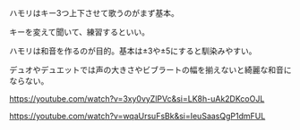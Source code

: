 ハモリはキー3つ上下させて歌うのがまず基本。

キーを変えて聞いて、練習するといい。

ハモリは和音を作るのが目的。基本は±3や±5にすると馴染みやすい。

デュオやデュエットでは声の大きさやビブラートの幅を揃えないと綺麗な和音にならない。

https://youtube.com/watch?v=3xy0vyZlPVc&si=LK8h-uAk2DKcoOJL

https://youtube.com/watch?v=wqaUrsuFsBk&si=IeuSaasQgP1dmFUL
